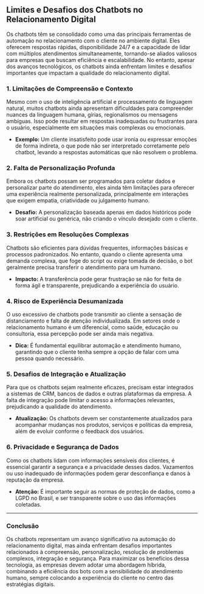 
## Limites e Desafios dos Chatbots no Relacionamento Digital

Os chatbots têm se consolidado como uma das principais ferramentas de automação no relacionamento com o cliente no ambiente digital. Eles oferecem respostas rápidas, disponibilidade 24/7 e a capacidade de lidar com múltiplos atendimentos simultaneamente, tornando-se aliados valiosos para empresas que buscam eficiência e escalabilidade. No entanto, apesar dos avanços tecnológicos, os chatbots ainda enfrentam limites e desafios importantes que impactam a qualidade do relacionamento digital.

### 1. **Limitações de Compreensão e Contexto**

Mesmo com o uso de inteligência artificial e processamento de linguagem natural, muitos chatbots ainda apresentam dificuldades para compreender nuances da linguagem humana, gírias, regionalismos ou mensagens ambíguas. Isso pode resultar em respostas inadequadas ou frustrantes para o usuário, especialmente em situações mais complexas ou emocionais.

- **Exemplo:** Um cliente insatisfeito pode usar ironia ou expressar emoções de forma indireta, o que pode não ser interpretado corretamente pelo chatbot, levando a respostas automáticas que não resolvem o problema.

### 2. **Falta de Personalização Profunda**

Embora os chatbots possam ser programados para coletar dados e personalizar parte do atendimento, eles ainda têm limitações para oferecer uma experiência realmente personalizada, principalmente em interações que exigem empatia, criatividade ou julgamento humano.

- **Desafio:** A personalização baseada apenas em dados históricos pode soar artificial ou genérica, não criando o vínculo desejado com o cliente.

### 3. **Restrições em Resoluções Complexas**

Chatbots são eficientes para dúvidas frequentes, informações básicas e processos padronizados. No entanto, quando o cliente apresenta uma demanda complexa, que foge do script ou exige tomada de decisão, o bot geralmente precisa transferir o atendimento para um humano.

- **Impacto:** A transferência pode gerar frustração se não for feita de forma ágil e transparente, prejudicando a experiência do usuário.

### 4. **Risco de Experiência Desumanizada**

O uso excessivo de chatbots pode transmitir ao cliente a sensação de distanciamento e falta de atenção individualizada. Em setores onde o relacionamento humano é um diferencial, como saúde, educação ou consultoria, essa percepção pode ser ainda mais negativa.

- **Dica:** É fundamental equilibrar automação e atendimento humano, garantindo que o cliente tenha sempre a opção de falar com uma pessoa quando necessário.

### 5. **Desafios de Integração e Atualização**

Para que os chatbots sejam realmente eficazes, precisam estar integrados a sistemas de CRM, bancos de dados e outras plataformas da empresa. A falta de integração pode limitar o acesso a informações relevantes, prejudicando a qualidade do atendimento.

- **Atualização:** Os chatbots devem ser constantemente atualizados para acompanhar mudanças nos produtos, serviços e políticas da empresa, além de evoluir conforme o feedback dos usuários.

### 6. **Privacidade e Segurança de Dados**

Como os chatbots lidam com informações sensíveis dos clientes, é essencial garantir a segurança e a privacidade desses dados. Vazamentos ou uso inadequado de informações podem gerar desconfiança e danos à reputação da empresa.

- **Atenção:** É importante seguir as normas de proteção de dados, como a LGPD no Brasil, e ser transparente sobre o uso das informações coletadas.

---

### **Conclusão**

Os chatbots representam um avanço significativo na automação do relacionamento digital, mas ainda enfrentam desafios importantes relacionados à compreensão, personalização, resolução de problemas complexos, integração e segurança. Para maximizar os benefícios dessa tecnologia, as empresas devem adotar uma abordagem híbrida, combinando a eficiência dos bots com a sensibilidade do atendimento humano, sempre colocando a experiência do cliente no centro das estratégias digitais.
```

